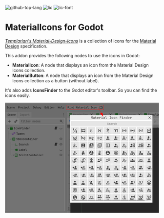 ![github-top-lang][lang] ![lic] ![lic-font]

# MaterialIcons for Godot

[*Templarian's Material-Design-Icons*](https://github.com/templarian/MaterialDesign) is a collection of icons for the [Material Design](https://material.io/) specification.

This addon provides the following nodes to use the icons in Godot:
- **MaterialIcon**: A node that displays an icon from the Material Design Icons collection.
- **MaterialButton**: A node that displays an icon from the Material Design Icons collection as a button (without label).

It's also adds **IconsFinder** to the Godot editor's toolbar.
So you can find the icons easily.

![IconsFinder Screen Shot](screen_shot.png)

[lic]: https://img.shields.io/github/license/Jeremi360/QuestManager?style=flat-square&label=📃%20License&
[lang]: https://img.shields.io/github/languages/top/Jeremi360/QuestManager?style=flat-square
[lic-font]:https://img.shields.io/static/v1.svg?label=📜%20Font-License&message=Pictogrammers-Free-License&color=informational&style=flat-square
